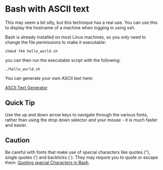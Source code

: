 # Bash with ASCII text

This may seem a bit silly, but this technique has a real use. You can use this 
to display the hostname of a machine when logging in using ssh. 

Bash is already installed on most Linux machines, so you only need to change 
the file permissions to make it executable:

`chmod 744 hello_world.sh`

you can then run the executable script with the following:

`./hello_world.sh`

You can generate your own ASCII text here:

[ASCII Text Generator](https://patorjk.com/software/taag/#p=display&f=Doh&t=Hello%20world) 

## Quick Tip
Use the up and down arrow keys to navigate through the various fonts, rather 
than using the drop down selector and your mouse - it is much faster and easier.

## Caution
Be careful with fonts that make use of special characters like quotes ("), single quotes (') 
and backticks (`). They may require you to quote or escape them: 
[Quoting special Characters in Bash](https://www.oreilly.com/library/view/learning-the-bash/1565923472/ch01s09.html
).

